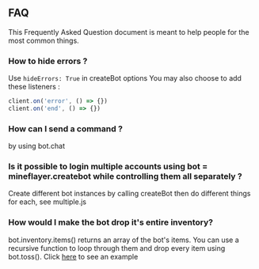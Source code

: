 ## FAQ

This Frequently Asked Question document is meant to help people for the most common things.

### How to hide errors ?

Use `hideErrors: True` in createBot options
You may also choose to add these listeners :
```js
client.on('error', () => {})
client.on('end', () => {})
```

### How can I send a command ?

by using bot.chat

### Is it possible to login multiple accounts using bot = mineflayer.createbot while controlling them all separately ?

Create different bot instances by calling createBot then do different things for each, see multiple.js

### How would I make the bot drop it's entire inventory?

bot.inventory.items() returns an array of the bot's items. You can use a recursive function to loop through them and drop every item using bot.toss(). Click [here](https://gist.github.com/dada513/3d88f772be4224b40f9e5d1787bd63e9) to see an example
